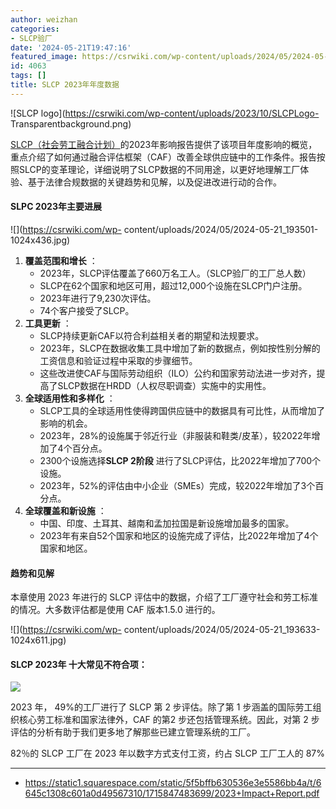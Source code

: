 ```yaml
---
author: weizhan
categories:
- SLCP验厂
date: '2024-05-21T19:47:16'
featured_image: https://csrwiki.com/wp-content/uploads/2024/05/2024-05-21_193501.jpg
id: 4063
tags: []
title: SLCP 2023年年度数据
---
```


![SLCP logo](https://csrwiki.com/wp-content/uploads/2023/10/SLCPLogo-
Transparentbackground.png)  
  
[SLCP（社会劳工融合计划）](https://csrwiki.com/slcp/)的2023年影响报告提供了该项目年度影响的概览，重点介绍了如何通过融合评估框架（CAF）改善全球供应链中的工作条件。报告按照SLCP的变革理论，详细说明了SLCP数据的不同用途，以更好地理解工厂体验、基于法律合规数据的关键趋势和见解，以及促进改进行动的合作。

#### SLPC 2023年主要进展

![](https://csrwiki.com/wp-
content/uploads/2024/05/2024-05-21_193501-1024x436.jpg)

  1. **覆盖范围和增长** ： 
     * 2023年，SLCP评估覆盖了660万名工人。（SLCP验厂的工厂总人数）
     * SLCP在62个国家和地区可用，超过12,000个设施在SLCP门户注册。
     * 2023年进行了9,230次评估。
     * 74个客户接受了SLCP。
  2. **工具更新** ： 
     * SLCP持续更新CAF以符合利益相关者的期望和法规要求。
     * 2023年，SLCP在数据收集工具中增加了新的数据点，例如按性别分解的工资信息和验证过程中采取的步骤细节。
     * 这些改进使CAF与国际劳动组织（ILO）公约和国家劳动法进一步对齐，提高了SLCP数据在HRDD（人权尽职调查）实施中的实用性。
  3. **全球适用性和多样化** ： 
     * SLCP工具的全球适用性使得跨国供应链中的数据具有可比性，从而增加了影响的机会。
     * 2023年，28%的设施属于邻近行业（非服装和鞋类/皮革），较2022年增加了4个百分点。
     * 2300个设施选择**SLCP 2阶段** 进行了SLCP评估，比2022年增加了700个设施。
     * 2023年，52%的评估由中小企业（SMEs）完成，较2022年增加了3个百分点。
  4. **全球覆盖和新设施** ： 
     * 中国、印度、土耳其、越南和孟加拉国是新设施增加最多的国家。
     * 2023年有来自52个国家和地区的设施完成了评估，比2022年增加了4个国家和地区。

#### 趋势和见解

本章使用 2023 年进行的 SLCP 评估中的数据，介绍了⼯⼚遵守社会和劳⼯标准的情况。⼤多数评估都是使用 CAF 版本1.5.0 进行的。

![](https://csrwiki.com/wp-
content/uploads/2024/05/2024-05-21_193633-1024x611.jpg)

#### SLCP 2023年 十大常见不符合项：

![](https://csrwiki.com/wp-content/uploads/2024/05/image-7.png)

2023 年， 49%的⼯⼚进行了 SLCP 第 2 步评估。除了第 1 步涵盖的国际劳⼯组织核心劳⼯标准和国家法律外，CAF 的第2
步还包括管理系统。因此，对第 2 步评估的分析有助于我们更多地了解那些已建立管理系统的⼯⼚。

82％的 SLCP ⼯⼚在 2023 年以数字⽅式⽀付⼯资，约占 SLCP ⼯⼚⼯⼈的 87%

* * *

  * https://static1.squarespace.com/static/5f5bffb630536e3e5586bb4a/t/6645c1308c601a0d49567310/1715847483699/2023+Impact+Report.pdf

